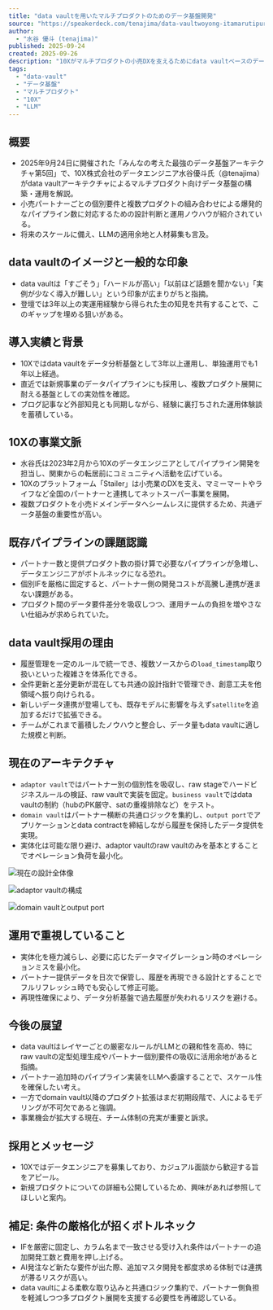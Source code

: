 ```yaml
---
title: "data vaultを用いたマルチプロダクトのためのデータ基盤開発"
source: "https://speakerdeck.com/tenajima/data-vaultwoyong-itamarutipurodakutonotamenodetaji-pan-kai-fa"
author:
  - "水谷 優斗 (tenajima)"
published: 2025-09-24
created: 2025-09-26
description: "10Xがマルチプロダクトの小売DXを支えるためにdata vaultベースのデータ基盤を構築・運用した知見、および将来展望を共有した登壇資料のまとめ"
tags:
  - "data-vault"
  - "データ基盤"
  - "マルチプロダクト"
  - "10X"
  - "LLM"
---
```


## 概要

- 2025年9月24日に開催された「みんなの考えた最強のデータ基盤アーキテクチャ第5回」で、10X株式会社のデータエンジニア水谷優斗氏（@tenajima）がdata vaultアーキテクチャによるマルチプロダクト向けデータ基盤の構築・運用を解説。
- 小売パートナーごとの個別要件と複数プロダクトの組み合わせによる爆発的なパイプライン数に対応するための設計判断と運用ノウハウが紹介されている。
- 将来のスケールに備え、LLMの適用余地と人材募集も言及。

## data vaultのイメージと一般的な印象

- data vaultは「すごそう」「ハードルが高い」「以前ほど話題を聞かない」「実例が少なく導入が難しい」という印象が広まりがちと指摘。
- 登壇では3年以上の実運用経験から得られた生の知見を共有することで、このギャップを埋める狙いがある。

## 導入実績と背景

- 10Xではdata vaultをデータ分析基盤として3年以上運用し、単独運用でも1年以上経過。
- 直近では新規事業のデータパイプラインにも採用し、複数プロダクト展開に耐える基盤としての実効性を確認。
- ブログ記事など外部知見とも同期しながら、経験に裏打ちされた運用体験談を蓄積している。

## 10Xの事業文脈

- 水谷氏は2023年2月から10Xのデータエンジニアとしてパイプライン開発を担当し、関東からの転居前にコミュニティへ活動を広げている。
- 10Xのプラットフォーム「Stailer」は小売業のDXを支え、マミーマートやライフなど全国のパートナーと連携してネットスーパー事業を展開。
- 複数プロダクトを小売ドメインデータへシームレスに提供するため、共通データ基盤の重要性が高い。

## 既存パイプラインの課題認識

- パートナー数と提供プロダクト数の掛け算で必要なパイプラインが急増し、データエンジニアがボトルネックになる恐れ。
- 個別IFを厳格に固定すると、パートナー側の開発コストが高騰し連携が進まない課題がある。
- プロダクト間のデータ要件差分を吸収しつつ、運用チームの負担を増やさない仕組みが求められていた。

## data vault採用の理由

- 履歴管理を一定のルールで統一でき、複数ソースからの`load_timestamp`取り扱いといった複雑さを体系化できる。
- 全件更新と差分更新が混在しても共通の設計指針で管理でき、創意工夫を他領域へ振り向けられる。
- 新しいデータ連携が登場しても、既存モデルに影響を与えず`satellite`を追加するだけで拡張できる。
- チームがこれまで蓄積したノウハウと整合し、データ量もdata vaultに適した規模と判断。

## 現在のアーキテクチャ

- `adaptor vault`ではパートナー別の個別性を吸収し、raw stageでハードビジネスルールの検証、raw vaultで実装を固定。`business vault`ではdata vaultの制約（hubのPK厳守、satの重複排除など）をテスト。
- `domain vault`はパートナー横断の共通ロジックを集約し、`output port`でアプリケーションとdata contractを締結しながら履歴を保持したデータ提供を実現。
- 実体化は可能な限り避け、adaptor vaultのraw vaultのみを基本とすることでオペレーション負荷を最小化。

![現在の設計全体像](https://files.speakerdeck.com/presentations/33a0a66fd09e40d8be802dbfc04af53a/slide_27.jpg)

![adaptor vaultの構成](https://files.speakerdeck.com/presentations/33a0a66fd09e40d8be802dbfc04af53a/slide_28.jpg)

![domain vaultとoutput port](https://files.speakerdeck.com/presentations/33a0a66fd09e40d8be802dbfc04af53a/slide_29.jpg)

## 運用で重視していること

- 実体化を極力減らし、必要に応じたデータマイグレーション時のオペレーションミスを最小化。
- パートナー提供データを日次で保管し、履歴を再現できる設計とすることでフルリフレッシュ時でも安心して修正可能。
- 再現性確保により、データ分析基盤で過去履歴が失われるリスクを避ける。

## 今後の展望

- data vaultはレイヤーごとの厳密なルールがLLMとの親和性を高め、特にraw vaultの定型処理生成やパートナー個別要件の吸収に活用余地があると指摘。
- パートナー追加時のパイプライン実装をLLMへ委譲することで、スケール性を確保したい考え。
- 一方でdomain vault以降のプロダクト拡張はまだ初期段階で、人によるモデリングが不可欠であると強調。
- 事業機会が拡大する現在、チーム体制の充実が重要と訴求。

## 採用とメッセージ

- 10Xではデータエンジニアを募集しており、カジュアル面談から歓迎する旨をアピール。
- 新規プロダクトについての詳細も公開しているため、興味があれば参照してほしいと案内。

## 補足: 条件の厳格化が招くボトルネック

- IFを厳密に固定し、カラム名まで一致させる受け入れ条件はパートナーの追加開発工数と費用を押し上げる。
- AI発注など新たな要件が出た際、追加マスタ開発を都度求める体制では連携が滞るリスクが高い。
- data vaultによる柔軟な取り込みと共通ロジック集約で、パートナー側負担を軽減しつつ多プロダクト展開を支援する必要性を再確認している。
